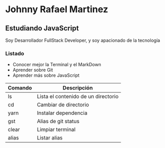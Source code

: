 # Johnny Rafael Martinez

## Estudiando JavaScript

Soy Desarrollador FullStack Developer, y soy apacionado de la tecnología

### Listado
- Conocer mejor la Terminal y el MarkDown
- Aprender sobre Git
- Aprender más sobre JavaScript

| Comando | Descripción                         |
|---------|-------------------------------------|
|ls       | Lista el contenido de un directorio |
|cd       | Cambiar de directorio               |  
|yarn     | Instalar dependencia                |
|gst      | Alias de git status                 |
|clear    | Limpiar terminal                    |
|alias    | Listar alias                        |